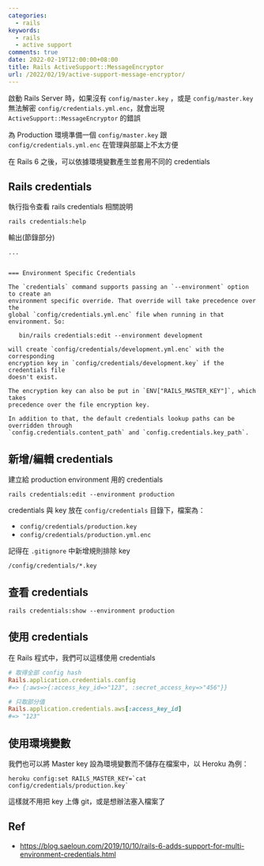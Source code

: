 ```yaml
---
categories:
  - rails
keywords:
  - rails
  - active support
comments: true
date: 2022-02-19T12:00:00+08:00
title: Rails ActiveSupport::MessageEncryptor
url: /2022/02/19/active-support-message-encryptor/
---
```


啟動 Rails Server 時，如果沒有 `config/master.key` ，或是 `config/master.key` 無法解密 `config/credentials.yml.enc`，就會出現 `ActiveSupport::MessageEncryptor` 的錯誤

為 Production 環境準備一個 `config/master.key` 跟 `config/credentials.yml.enc` 在管理與部屬上不太方便

在 Rails 6 之後，可以依據環境變數產生並套用不同的 credentials

## Rails credentials

執行指令查看 rails credentials 相關說明

```
rails credentials:help
```

輸出(節錄部分)

```
...


=== Environment Specific Credentials

The `credentials` command supports passing an `--environment` option to create an
environment specific override. That override will take precedence over the
global `config/credentials.yml.enc` file when running in that environment. So:

   bin/rails credentials:edit --environment development

will create `config/credentials/development.yml.enc` with the corresponding
encryption key in `config/credentials/development.key` if the credentials file
doesn't exist.

The encryption key can also be put in `ENV["RAILS_MASTER_KEY"]`, which takes
precedence over the file encryption key.

In addition to that, the default credentials lookup paths can be overridden through
`config.credentials.content_path` and `config.credentials.key_path`.
```

## 新增/編輯 credentials

建立給 production environment 用的 credentials

```
rails credentials:edit --environment production
```

credentials 與 key 放在 `config/credentials` 目錄下，檔案為：

- `config/credentials/production.key`
- `config/credentials/production.yml.enc`

記得在 `.gitignore` 中新增規則排除 key

```
/config/credentials/*.key
```

## 查看 credentials

```
rails credentials:show --environment production
```

## 使用 credentials

在 Rails 程式中，我們可以這樣使用 credentials

```ruby
# 取得全部 config hash
Rails.application.credentials.config
#=> {:aws=>{:access_key_id=>"123", :secret_access_key=>"456"}}

# 只取部分值
Rails.application.credentials.aws[:access_key_id]
#=> "123"
```

## 使用環境變數

我們也可以將 Master key 設為環境變數而不儲存在檔案中，以 Heroku 為例：

```
heroku config:set RAILS_MASTER_KEY=`cat config/credentials/production.key`
```

這樣就不用把 key 上傳 git，或是想辦法塞入檔案了

## Ref
- https://blog.saeloun.com/2019/10/10/rails-6-adds-support-for-multi-environment-credentials.html
